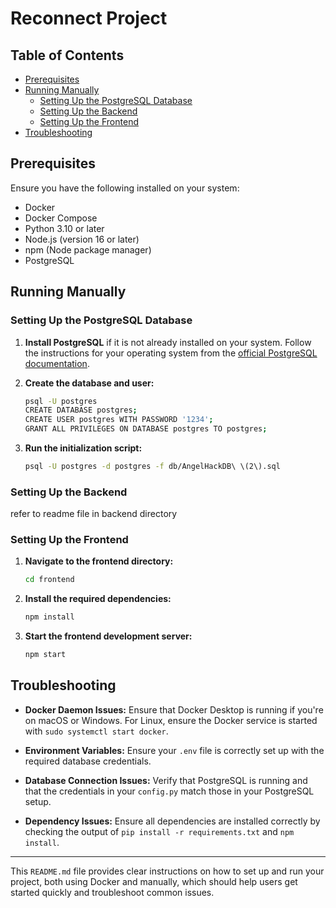 # Reconnect Project

## Table of Contents

- [Prerequisites](#prerequisites)
- [Running Manually](#running-manually)
  - [Setting Up the PostgreSQL Database](#setting-up-the-postgresql-database)
  - [Setting Up the Backend](#setting-up-the-backend)
  - [Setting Up the Frontend](#setting-up-the-frontend)
- [Troubleshooting](#troubleshooting)

## Prerequisites

Ensure you have the following installed on your system:
- Docker
- Docker Compose
- Python 3.10 or later
- Node.js (version 16 or later)
- npm (Node package manager)
- PostgreSQL

## Running Manually

### Setting Up the PostgreSQL Database

1. **Install PostgreSQL** if it is not already installed on your system. Follow the instructions for your operating system from the [official PostgreSQL documentation](https://www.postgresql.org/docs/).

2. **Create the database and user:**
   ```bash
   psql -U postgres
   CREATE DATABASE postgres;
   CREATE USER postgres WITH PASSWORD '1234';
   GRANT ALL PRIVILEGES ON DATABASE postgres TO postgres;
   ```

3. **Run the initialization script:**
   ```bash
   psql -U postgres -d postgres -f db/AngelHackDB\ \(2\).sql
   ```

### Setting Up the Backend
refer to readme file in backend directory
   

### Setting Up the Frontend

1. **Navigate to the frontend directory:**
   ```bash
   cd frontend
   ```

2. **Install the required dependencies:**
   ```bash
   npm install
   ```

3. **Start the frontend development server:**
   ```bash
   npm start
   ```

## Troubleshooting

- **Docker Daemon Issues:**
  Ensure that Docker Desktop is running if you're on macOS or Windows. For Linux, ensure the Docker service is started with `sudo systemctl start docker`.

- **Environment Variables:**
  Ensure your `.env` file is correctly set up with the required database credentials.

- **Database Connection Issues:**
  Verify that PostgreSQL is running and that the credentials in your `config.py` match those in your PostgreSQL setup.

- **Dependency Issues:**
  Ensure all dependencies are installed correctly by checking the output of `pip install -r requirements.txt` and `npm install`.

---

This `README.md` file provides clear instructions on how to set up and run your project, both using Docker and manually, which should help users get started quickly and troubleshoot common issues.
